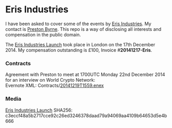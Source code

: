 # Eris Industries

I have been asked to cover some of the events by [Eris Industries](https://erisindustries.com/). My contact is [Preston Byrne](https://twitter.com/prestonjbyrne). This repo is a way of disclosing all interests and compensation in the public domain.  

The [Eris Industries Launch](https://www.youtube.com/watch?v=tjAWppKCUNc) took place in London on the 17th December 2014.  My compensation outstanding is £100,  Invoice #**20141217-Eris**.  

### Contracts
Agreement with Preston to meet at 1700UTC Monday 22nd December 2014 for an interview on World Crypto Network:  
Evernote XML: Contracts/[20141219T1559.enex](http://proofofexistence.com/detail/80dee787a07d37c68745858c1b4b679f11c3a29bf7b3d9aa2db9d327f6efd8e9)  

### Media
[Eris Industries Launch](https://www.youtube.com/watch?v=tjAWppKCUNc) 
SHA256: c3eccf48a5b2717cce92c26ed3246378daad79a94069aa4109b64653d5e4b666